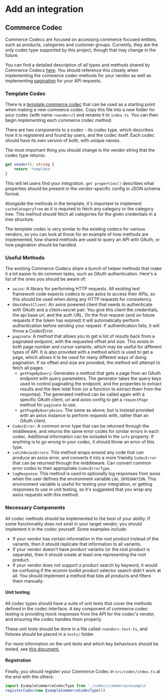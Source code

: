 # Add an integration

## Commerce Codec

Commerce Codecs are focused on accessing commerce focused entities, such as products, categories and customer groups. Currently, they are the only codec type supported by this project, though that may change in the future.

You can find a detailed description of all types and methods shared by Commerce Codecs [here](./commerce-codec.md). You should reference this closely when implementing the commerce codec methods for your vendor as well as implementing [pagination](./pagination.md) for your API requests.

### Template Codec
There is a [template commerce codec](../../src/codec/codecs/commerce/template.ts) that can be used as a starting point when making a new commerce codec. Copy this file into a new folder for your codec (with name `<vendor>/`) and rename it to `index.ts`. You can then begin implementing each commerce codec method.

There are two components to a codec - its codec type, which describes how it is registered and found by users, and the codec itself. Each codec should have its own version of both, with unique names.

The most important thing you should change is the vendor string that the codec type returns:
```ts
get vendor(): string {
    return 'template'
}
```
This will let users find your integration. `get properties()` describes what properties should be present in the vendor-specific config in JSON schema format.

Alongside the methods in the template, it's important to implement `cacheCategoryTree` as it is required to fetch any category or the category tree. This method should fetch all categories for the given credentials in a tree structure.

The template codec is very similar to the existing codecs for various vendors, so you can look at those for an example of how methods are implemented, how shared methods are used to query an API with OAuth, or how pagination should be handled.

### Useful Methods
The existing Commerce Codecs share a bunch of helper methods that make it a lot easier to do common tasks, such as OAuth authentication. Here's a list of the ones you should be aware of:

- `axios`: A library for performing HTTP requests. All existing test framework code expects codecs to use axios to access their APIs, so this should be used when doing any HTTP requests for consistency.
- `OAuthRestClient`: An axios powered client that needs to authenticate with OAuth and a client+secret pair. You give this client the credentials, the api base url, and the auth URL. On the first request (and on future requests if the token has expired) it will automatically perform authentication before sending your request. If authentication fails, it will throw a CodecError.
- `paginate`: A method that allows you to get a list of results back from a paginated endpoint, with the requested offset and size. This exists in both page number and cursor variants, which may be useful for different types of API. It is also provided with a method which is used to get a page, which allows it to be used for many different ways of doing pagination. If no offset and size are provided, the method will attempt to fetch all pages.
  - `getPageByQuery`: Generates a method that gets a page from an OAuth endpoint with query parameters. The generator takes the query keys used to control paginating the endpoint, and the properties to extract results and the item total from (or a function to extract them from the response). The generated method can be called again with a specific OAuth client, url and axios config to get a `requestPage` method for `paginate` to use.
  - `getPageByQueryAxios`: The same as above, but is instead provided with an axios instance to perform requests with, rather than an OAuth client.
- `CodecError`: A common error type that can be returned through the middleware, and returns the same error codes for similar errors in each codec. Additional information can be included in the `info` property. If anything is to go wrong in your codec, it should throw an error of this type.
- `catchAxiosErrors`: This method wraps around any code that can produce an axios error, and converts it into a more friendly `CodecError` that can be returned through the middleware. Can convert common error codes to their appropriate `CodecErrorType`.
- `logResponse`: This method is used to optionally log responses from axios when the user defines the environment variable `LOG_INTEGRATION`. This environment variable is useful for testing your integration, or getting responses to use in unit testing, so it's suggested that you wrap any axios requests with this method.

### Necessary Components

All codec methods should be implemented to the best of your ability. If some functionality does not exist in your target vendor, you should implement it in the codec yourself. Some examples include:

- If your vendor has certain information in the root product instead of the variants, then it should replicate that information to all variants.
- If your vendor doesn't have product variants (or the root product is separate), then it should create at least one representing the root product.
- If your vendor does not support a product search by keyword, it would be confusing if the ecomm toolkit product selector search didn't work at all. You should implement a method that lists all products and filters them manually. 

#### Unit testing

All codec types should have a suite of unit tests that cover the methods defined in the codec interface. A key component of commerce codec testing is providing mock responses from the API for the codec's vendor, and ensuring the codec handles them properly. 

These unit tests should be done in a file called `<vendor>.test.ts`, and fixtures should be placed in a `tests/` folder.

For more information on the unit tests and which key behaviours should be tested, see [this document.](./unit-testing.md)

#### Registration

Finally, you should register your Commerce Codec in `src/codec/index.ts` at the end with the others:

```ts
import ExampleCommerceCodecType from './codecs/commerce/example'
registerCodec(new ExampleCommerceCodecType())
```